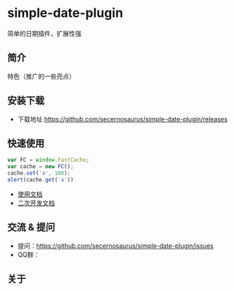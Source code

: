 # simple-date-plugin
简单的日期插件，扩展性强

## 简介

特色（推广的一些亮点）

## 安装下载

- 下载地址 https://github.com/secernosaurus/simple-date-plugin/releases

## 快速使用

```js
var FC = window.FastCache;
var cache = new FC();
cache.set('a', 100);
alert(cache.get('a'))
```

- [使用文档](./doc/use/README.md)
- [二次开发文档](./doc/dev/README.md)

## 交流 & 提问

- 提问：https://github.com/secernosaurus/simple-date-plugin/issues
- QQ群：

## 关于
